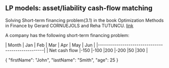 ## LP models: asset/liability cash-flow matching

Solving Short-term financing problem(3.1) in the book Optimization Methods in Finance by Gerard CORNUEJOLS and Reha TUTUNCU. [link](https://www.amazon.ca/Optimization-Methods-Finance-Gerard-Cornuejols/dp/0521861705)

A company has the following short-term financing problem:

| Month         | Jan | Feb | Mar | Apr | May | Jun |
|---------------------------------------------------|
| Net cash flow |-150 |-100 |200  |-200 |50   |300  |


{
  "firstName": "John",
  "lastName": "Smith",
  "age": 25
}

